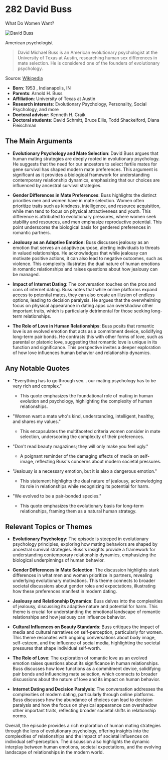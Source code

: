 # 282 David Buss
What Do Women Want?

![David Buss](https://encrypted-tbn0.gstatic.com/images?q=tbn:ANd9GcT-3YXxCXqaqeR-ThmUAv0XdPqbsKLl2HJ9nQxoAQ&s=0)

American psychologist

> David Michael Buss is an American evolutionary psychologist at the University of Texas at Austin, researching human sex differences in mate selection. He is considered one of the founders of evolutionary psychology.

Source: [Wikipedia](https://en.wikipedia.org/wiki/David_Buss)

- **Born**: 1953 , Indianapolis, IN
- **Parents**: Arnold H. Buss
- **Affiliation**: University of Texas at Austin
- **Research interests**: Evolutionary Psychology, Personality, Social Psychology, and more
- **Doctoral advisor**: Kenneth H. Craik
- **Doctoral students**: David Schmitt, Bruce Ellis, Todd Shackelford, Diana Fleischman



## The Main Arguments

- **Evolutionary Psychology and Mate Selection**: David Buss argues that human mating strategies are deeply rooted in evolutionary psychology. He suggests that the need for our ancestors to select fertile mates for gene survival has shaped modern mate preferences. This argument is significant as it provides a biological framework for understanding contemporary relationship dynamics, emphasizing that our choices are influenced by ancestral survival strategies.

- **Gender Differences in Mate Preferences**: Buss highlights the distinct priorities men and women have in mate selection. Women often prioritize traits such as kindness, intelligence, and resource acquisition, while men tend to focus on physical attractiveness and youth. This difference is attributed to evolutionary pressures, where women seek stability and resources, and men emphasize reproductive potential. This point underscores the biological basis for gendered preferences in romantic partners.

- **Jealousy as an Adaptive Emotion**: Buss discusses jealousy as an emotion that serves an adaptive purpose, alerting individuals to threats in valued relationships. He acknowledges that while jealousy can motivate positive actions, it can also lead to negative outcomes, such as violence. This complexity illustrates the dual nature of human emotions in romantic relationships and raises questions about how jealousy can be managed.

- **Impact of Internet Dating**: The conversation touches on the pros and cons of internet dating. Buss notes that while online platforms expand access to potential mates, they can also create an illusion of endless options, leading to decision paralysis. He argues that the overwhelming focus on physical appearance in dating apps can overshadow other important traits, which is particularly detrimental for those seeking long-term relationships.

- **The Role of Love in Human Relationships**: Buss posits that romantic love is an evolved emotion that acts as a commitment device, solidifying long-term pair bonds. He contrasts this with other forms of love, such as parental or platonic love, suggesting that romantic love is unique in its function and significance. This perspective invites a deeper exploration of how love influences human behavior and relationship dynamics.

## Any Notable Quotes

- "Everything has to go through sex... our mating psychology has to be very rich and complex."
  - This quote emphasizes the foundational role of mating in human evolution and psychology, highlighting the complexity of human relationships.

- "Women want a mate who's kind, understanding, intelligent, healthy, and shares my values."
  - This encapsulates the multifaceted criteria women consider in mate selection, underscoring the complexity of their preferences.

- "Don't read beauty magazines; they will only make you feel ugly."
  - A poignant reminder of the damaging effects of media on self-image, reflecting Buss's concerns about modern societal pressures.

- "Jealousy is a necessary emotion, but it is also a dangerous emotion."
  - This statement highlights the dual nature of jealousy, acknowledging its role in relationships while recognizing its potential for harm.

- "We evolved to be a pair-bonded species."
  - This quote emphasizes the evolutionary basis for long-term relationships, framing them as a natural human strategy.

## Relevant Topics or Themes

- **Evolutionary Psychology**: The episode is steeped in evolutionary psychology principles, exploring how mating behaviors are shaped by ancestral survival strategies. Buss's insights provide a framework for understanding contemporary relationship dynamics, emphasizing the biological underpinnings of human behavior.

- **Gender Differences in Mate Selection**: The discussion highlights stark differences in what men and women prioritize in partners, revealing underlying evolutionary motivations. This theme connects to broader societal discussions about gender roles and expectations, illustrating how these preferences manifest in modern dating.

- **Jealousy and Relationship Dynamics**: Buss delves into the complexities of jealousy, discussing its adaptive nature and potential for harm. This theme is crucial for understanding the emotional landscape of romantic relationships and how jealousy can influence behavior.

- **Cultural Influences on Beauty Standards**: Buss critiques the impact of media and cultural narratives on self-perception, particularly for women. This theme resonates with ongoing conversations about body image, self-esteem, and the influence of social media, highlighting the societal pressures that shape individual self-worth.

- **The Role of Love**: The exploration of romantic love as an evolved emotion raises questions about its significance in human relationships. Buss discusses how love functions as a commitment device, solidifying pair bonds and influencing mate selection, which connects to broader discussions about the nature of love and its impact on human behavior.

- **Internet Dating and Decision Paralysis**: The conversation addresses the complexities of modern dating, particularly through online platforms. Buss discusses how the abundance of choices can lead to decision paralysis and how the focus on physical appearance can overshadow other important traits, reflecting broader societal shifts in relationship norms.

Overall, the episode provides a rich exploration of human mating strategies through the lens of evolutionary psychology, offering insights into the complexities of relationships and the impact of societal influences on individual self-perception. The discussion also highlights the dynamic interplay between human emotions, societal expectations, and the evolving landscape of relationships in the modern world.